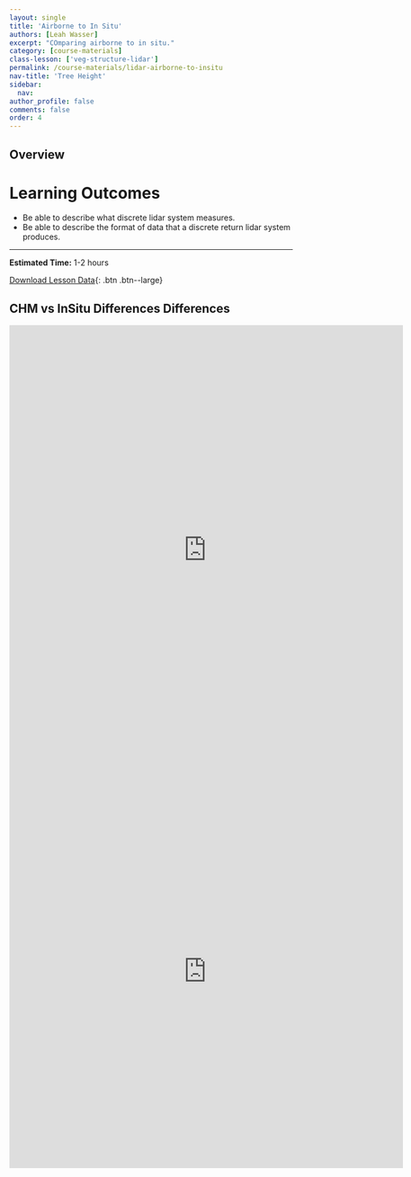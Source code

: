 ```yaml
---
layout: single
title: 'Airborne to In Situ'
authors: [Leah Wasser]
excerpt: "COmparing airborne to in situ."
category: [course-materials]
class-lesson: ['veg-structure-lidar']
permalink: /course-materials/lidar-airborne-to-insitu
nav-title: 'Tree Height'
sidebar:
  nav:
author_profile: false
comments: false
order: 4
---
```


## Overview

<div class='notice--success' markdown="1">

# Learning Outcomes

* Be able to describe what discrete lidar system measures.
* Be able to describe the format of data that a discrete return lidar system produces.

****

**Estimated Time:** 1-2 hours

[Download Lesson Data](#){: .btn .btn--large}
</div>


## CHM vs InSitu Differences Differences

<iframe width="700" height="800" frameborder="0" scrolling="no" src="https://plot.ly/~leahawasser/24.embed"></iframe>

<iframe width="700" height="700" frameborder="0" scrolling="no" src="https://plot.ly/~leahawasser/158.embed"></iframe>
